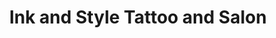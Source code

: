 ---
title: "Ink and Style Tattoo and Salon"
url: /lockport/ink-and-style-tattoo-and-salon/
shop: Tattoo
---